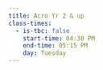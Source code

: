 ```yaml
---
title: Acro Yr 2 & up
class-times:
  - is-tbc: false
    start-time: 04:30 PM
    end-time: 05:15 PM
    day: Tuesday
---
```

